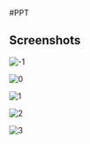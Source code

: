 #PPT

Screenshots
-----------
![-1](https://user-images.githubusercontent.com/57212041/70392947-67295f00-1a28-11ea-8df8-b0d953bf46df.png)

![0](https://user-images.githubusercontent.com/57212041/70392944-5d076080-1a28-11ea-9bd7-287898ca651e.png)

![1](https://user-images.githubusercontent.com/57212041/70392951-714b5d80-1a28-11ea-88d6-8217415e1a04.png)

![2](https://user-images.githubusercontent.com/57212041/70392955-77413e80-1a28-11ea-8771-fdb15adbc47c.png)

![3](https://user-images.githubusercontent.com/57212041/70393007-fd5d8500-1a28-11ea-889c-9d70eccc147a.png)


<div>
  <img src="" alt="">
  <img src="" alt="">
  <img src="https://user-images.githubusercontent.com/45982757/70368758-44952a00-18f2-11ea-9efe-bd97939786bd.png" alt="">
</div>
